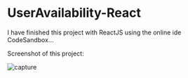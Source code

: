 # UserAvailability-React
I have finished this project with ReactJS using the online ide CodeSandbox... 



Screenshot of this project:

![capture](https://user-images.githubusercontent.com/37517830/38802346-7eb7457e-416c-11e8-8165-ec1b04edd9ec.PNG)

